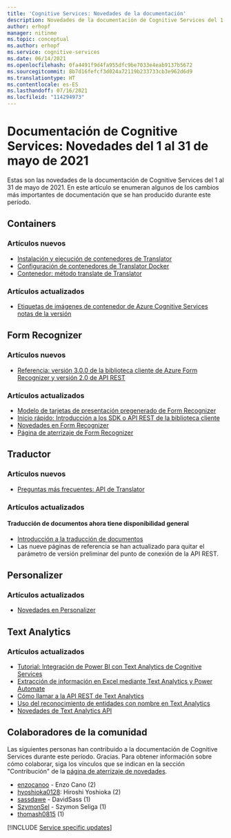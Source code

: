 ```yaml
---
title: 'Cognitive Services: Novedades de la documentación'
description: Novedades de la documentación de Cognitive Services del 1 al 31 de mayo de 2021.
author: erhopf
manager: nitinme
ms.topic: conceptual
ms.author: erhopf
ms.service: cognitive-services
ms.date: 06/14/2021
ms.openlocfilehash: 0fa4491f9d4fa955dfc9be7033e4eab9137b5672
ms.sourcegitcommit: 8b7d16fefcf3d024a72119b233733cb3e962d6d9
ms.translationtype: HT
ms.contentlocale: es-ES
ms.lasthandoff: 07/16/2021
ms.locfileid: "114294973"
---
```

# <a name="cognitive-services-docs-whats-new-for-may-1-2021---may-31-2021"></a>Documentación de Cognitive Services: Novedades del 1 al 31 de mayo de 2021

Estas son las novedades de la documentación de Cognitive Services del 1 al 31 de mayo de 2021. En este artículo se enumeran algunos de los cambios más importantes de documentación que se han producido durante este período.

## <a name="containers"></a>Containers

### <a name="new-articles"></a>Artículos nuevos

- [Instalación y ejecución de contenedores de Translator](translator/containers/translator-how-to-install-container.md)
- [Configuración de contenedores de Translator Docker](translator/containers/translator-container-configuration.md)
- [Contenedor: método translate de Translator](translator/containers/translator-container-supported-parameters.md)



### <a name="updated-articles"></a>Artículos actualizados

- [Etiquetas de imágenes de contenedor de Azure Cognitive Services notas de la versión](./containers/container-image-tags.md)

## <a name="form-recognizer"></a>Form Recognizer

### <a name="new-articles"></a>Artículos nuevos

- [Referencia: versión 3.0.0 de la biblioteca cliente de Azure Form Recognizer y versión 2.0 de API REST](./form-recognizer/api-v2-0/reference-sdk-api-v2-0.md)

### <a name="updated-articles"></a>Artículos actualizados

- [Modelo de tarjetas de presentación pregenerado de Form Recognizer](./form-recognizer/concept-business-cards.md)
- [Inicio rápido: Introducción a los SDK o API REST de la biblioteca cliente](./form-recognizer/quickstarts/client-library.md)
- [Novedades en Form Recognizer](./form-recognizer/whats-new.md)
- [Página de aterrizaje de Form Recognizer](./form-recognizer/index.yml)

## <a name="translator"></a>Traductor

### <a name="new-articles"></a>Artículos nuevos

- [Preguntas más frecuentes: API de Translator](translator/translator-faq.md)

### <a name="updated-articles"></a>Artículos actualizados

#### <a name="document-translation-is-now-ga"></a>Traducción de documentos ahora tiene disponibilidad general
- [Introducción a la traducción de documentos](translator/document-translation/get-started-with-document-translation.md)
- Las nueve páginas de referencia se han actualizado para quitar el parámetro de versión preliminar del punto de conexión de la API REST.
## <a name="personalizer"></a>Personalizer

### <a name="updated-articles"></a>Artículos actualizados

- [Novedades en Personalizer](./personalizer/whats-new.md)

## <a name="text-analytics"></a>Text Analytics

### <a name="updated-articles"></a>Artículos actualizados

- [Tutorial: Integración de Power BI con Text Analytics de Cognitive Services](./text-analytics/tutorials/tutorial-power-bi-key-phrases.md)
- [Extracción de información en Excel mediante Text Analytics y Power Automate](./text-analytics/tutorials/extract-excel-information.md)
- [Cómo llamar a la API REST de Text Analytics](./text-analytics/how-tos/text-analytics-how-to-call-api.md)
- [Uso del reconocimiento de entidades con nombre en Text Analytics](./text-analytics/how-tos/text-analytics-how-to-entity-linking.md)
- [Novedades de Text Analytics API](./text-analytics/whats-new.md)

## <a name="community-contributors"></a>Colaboradores de la comunidad

Las siguientes personas han contribuido a la documentación de Cognitive Services durante este período. Gracias. Para obtener información sobre cómo colaborar, siga los vínculos que se indican en la sección "Contribución" de la [página de aterrizaje de novedades](index.yml).

- [enzocanoo](https://github.com/enzocanoo) - Enzo Cano (2)
- [hyoshioka0128](https://github.com/hyoshioka0128): Hiroshi Yoshioka (2)
- [sassdawe](https://github.com/sassdawe) - DavidSass (1)
- [SzymonSel](https://github.com/SzymonSel) - Szymon Seliga (1)
- [thomash0815](https://github.com/thomash0815) (1)

[!INCLUDE [Service specific updates](./includes/service-specific-updates.md)]